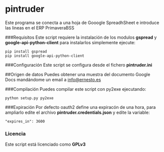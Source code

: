 # pintruder

Este programa se conecta a una hoja de Gooogle SpreadhSheet e introduce
las lineas en el ERP PrimaveraBSS

###Requisitos
Este script requiere la instalación de los modulos __gspread__ y __google-api-python-client__ para instalarlos simplemente ejecute:
```
pip install gspread
pip install google-api-python-client
```

###Configuración
Este script se configura desde el fichero __pintruder.ini__

##Origen de datos
Puedes obtener una muestra del documento Google Docs mandándome un email a info@ernesto.es

###Compilación
Puedes compilar este script con py2exe ejecutando:
```
python setup.py py2exe
```

###Expiración
Por defecto oauth2 define una expiracón de una hora, para ampliarlo edite el archivo __pintruder.credentials.json__ y edite la variable:
```
"expires_in": 3600
```

### Licencia
Este script está licenciado como __GPLv3__
